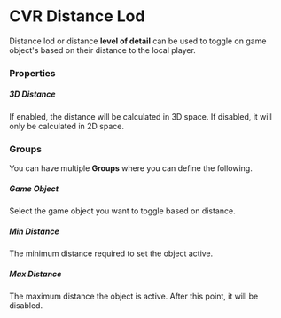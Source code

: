 # CVR Distance Lod <div class="whitelisted" data-list="W"></div>
Distance lod or distance **level of detail** can be used to toggle on game object's based on their distance to the local
player.

### Properties

##### 3D Distance
If enabled, the distance will be calculated in 3D space. If disabled, it will only be calculated in 2D space.

### Groups
You can have multiple **Groups** where you can define the following.

##### Game Object
Select the game object you want to toggle based on distance.

##### Min Distance
The minimum distance required to set the object active.

##### Max Distance
The maximum distance the object is active. After this point, it will be disabled.